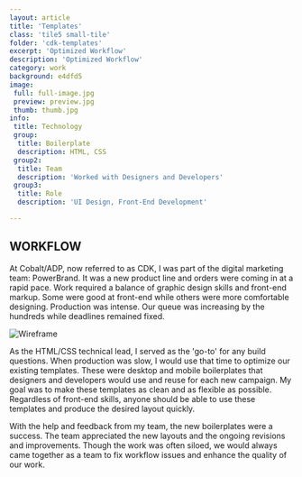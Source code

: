```yaml
---
layout: article
title: 'Templates'
class: 'tile5 small-tile'
folder: 'cdk-templates'
excerpt: 'Optimized Workflow'
description: 'Optimized Workflow'
category: work
background: e4dfd5
image:
 full: full-image.jpg
 preview: preview.jpg
 thumb: thumb.jpg
info:
 title: Technology
 group: 
  title: Boilerplate
  description: HTML, CSS
 group2: 
  title: Team
  description: 'Worked with Designers and Developers'
 group3: 
  title: Role
  description: 'UI Design, Front-End Development'

---
```


## WORKFLOW

At Cobalt/ADP, now referred to as CDK, I was part of the digital marketing team: PowerBrand. It was a new product line and orders were coming in at a rapid pace. Work required a balance of graphic design skills and front-end markup. Some were good at front-end while others were more comfortable designing. Production was intense. Our queue was increasing by the hundreds while deadlines remained fixed.  

<div class="screenshot-container">
	<img src="/assets/images/work/{{page.folder}}/preview.jpg" srcset="/assets/images/work/{{page.folder}}/preview.jpg, /assets/images/work/{{page.folder}}/preview@2x.jpg" alt="Wireframe" />
</div>

As the HTML/CSS technical lead, I served as the 'go-to' for any build questions. When production was slow, I would use that time to optimize our existing templates. These were desktop and mobile boilerplates that designers and developers would use and reuse for each new campaign. My goal was to make these templates as clean and as flexible as possible. Regardless of front-end skills, anyone should be able to use these templates and produce the desired layout quickly. 

With the help and feedback from my team, the new boilerplates were a  success. The team appreciated the new layouts and the ongoing revisions and improvements. Though the work was often siloed, we would always came together as a team to fix workflow issues and enhance the quality of our work. 